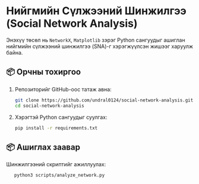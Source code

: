 # Нийгмийн Сүлжээний Шинжилгээ (Social Network Analysis)

Энэхүү төсөл нь `NetworkX`, `Matplotlib` зэрэг Python сангуудыг ашиглан нийгмийн сүлжээний шинжилгээ (SNA)-г хэрэгжүүлсэн жишээг харуулж байна.

## 📦 Орчны тохиргоо

1. Репозиторийг GitHub-оос татаж авна:

   ```bash
   git clone https://github.com/undral0124/social-network-analysis.git
   cd social-network-analysis
2. Хэрэгтэй Python сангуудыг суулгах:

   ```bash
   pip install -r requirements.txt

## 📦 Ашиглах заавар

Шинжилгээний скриптийг ажиллуулах:
```bash
   python3 scripts/analyze_network.py
